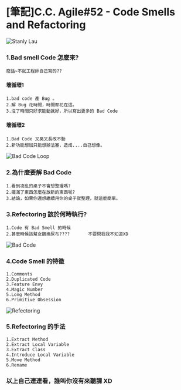 [筆記]C.C. Agile#52 - Code Smells and Refactoring
===

![Stanly Lau](https://i.imgur.com/dtNvbgQ.jpg)


### 1.Bad smell Code 怎麼來?
    廢話~不就工程師自己寫的??
    
#### 壞循環1 
    1.bad code 產 Bug 。
    2.解 Bug 花時間，時間都花在這。
    3.沒了時間只好求能動就好，所以寫出更多的 Bad Code

    
#### 壞循環2
    1.Bad Code 又臭又長改不動
    2.新功能想加只能想辦法塞，造成....自己想像。

![Bad Code Loop](https://i.imgur.com/S3J5Lxb.jpg)

    
### 2.為什麼要解 Bad Code
    1.看到凌亂的桌子不會想整理嗎?
    2.擺滿了東西怎麼在放新的東西呢?
    3.結論，如果你還想繼續用你的桌子就整理，就這麼簡單。

### 3.Refectoring 該於何時執行?
    1.Code 有 Bad Smell 的時候
    2.甚麼時候該幫女鵝換尿布????       不要問我我不知道XD

![Bad Code](https://i.imgur.com/hVBCF8l.jpg)

### 4.Code Smell 的特徵
    1.Commonts
    2.Duplicated Code
    3.Feature Envy
    4.Magic Number
    5.Long Method
    6.Primitive Obsession

![Refectoring](https://i.imgur.com/4UdpJIA.jpg)

### 5.Refectoring 的手法
    1.Extract Method
    2.Extract Local Variable
    3.Extract Class
    4.Introduce Local Variable
    5.Move Method
    6.Rename

### 以上自己連連看，誰叫你沒有來聽課 XD
    
















